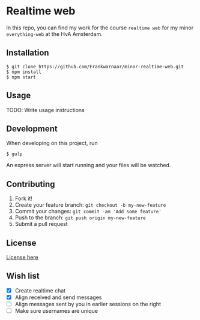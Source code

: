 # Realtime web

In this repo, you can find my work for the course `realtime web` for my minor `everything-web` at the HvA Amsterdam.

## Installation

```
$ git clone https://github.com/Frankwarnaar/minor-realtime-web.git
$ npm install
$ npm start
```

## Usage

TODO: Write usage instructions

## Development
When developing on this project, run
```
$ gulp
```
An express server will start running and your files will be watched.

## Contributing

1. Fork it!
2. Create your feature branch: `git checkout -b my-new-feature`
3. Commit your changes: `git commit -am 'Add some feature'`
4. Push to the branch: `git push origin my-new-feature`
5. Submit a pull request

## License
[License here](https://github.com/Frankwarnaar/minor-realtime-web/blob/master/LICENSE)

## Wish list
* [x] Create realtime chat
* [x] Align received and send messages
* [ ] Align messages sent by you in earlier sessions on the right
* [ ] Make sure usernames are unique
